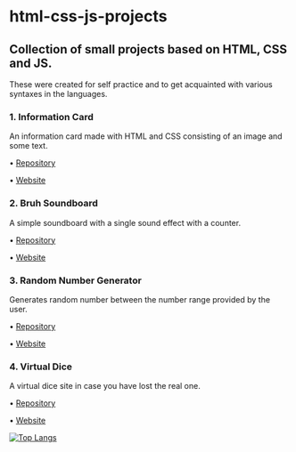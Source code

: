 # html-css-js-projects
## Collection of small projects based on HTML, CSS and JS. 
These were created for self practice and to get acquainted with various syntaxes in the languages.


### 1. Information Card
An information card made with HTML and CSS consisting of an image and some text.

&#8226; [Repository](https://github.com/shm-dsgn/info-card)

&#8226; [Website](https://shm-dsgn.github.io/info-card)


### 2. Bruh Soundboard
A simple soundboard with a single sound effect with a counter.

&#8226; [Repository](https://github.com/shm-dsgn/bruh-soundboard)

&#8226; [Website](https://shm-dsgn.github.io/bruh-soundboard)


### 3. Random Number Generator
Generates random number between the number range provided by the user.

&#8226; [Repository](https://github.com/shm-dsgn/randomnumber)

&#8226; [Website](https://shm-dsgn.github.io/randomnumber)


### 4. Virtual Dice
A virtual dice site in case you have lost the real one.

&#8226; [Repository](https://github.com/shm-dsgn/virtual-dice)

&#8226; [Website](https://shm-dsgn.github.io/virtual-dice)


[![Top Langs](https://github-readme-stats.vercel.app/api/top-langs/?username=shm-dsgn&layout=compact)](https://github.com/anuraghazra/github-readme-stats)

